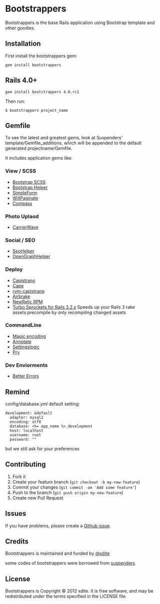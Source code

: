 # Bootstrappers

Bootstrappers is the base Rails application using Bootstrap template and other goodies.

## Installation

First install the bootstrappers gem:

    gem install bootstrappers

## Rails 4.0+
  
    gem install bootstrappers 4.0.rc1

Then run:

    $ bootstrappers project_name


## Gemfile

To see the latest and greatest gems, look at Suspenders' template/Gemfile_additions, which will be appended to the default generated projectname/Gemfile.


It includes application gems like:

### View / SCSS
* [Bootstrap SCSS](https://github.com/anjlab/bootstrap-rails)
* [Bootstrap Helper](https://github.com/xdite/bootstrap-helper)
* [SimpleForm](https://github.com/plataformatec/simple_form)
* [WillPaginate](https://github.com/mislav/will_paginate/)
* [Compass](http://compass-style.org/)

### Photo Uplaod

* [CarrierWave](https://github.com/jnicklas/carrierwave)

### Social / SEO

* [SeoHelper](https://github.com/techbang/seo_helper)
* [OpenGraphHelper](https://github.com/techbang/open_graph_helper)

### Deploy 

* [Capistrano](https://github.com/capistrano/capistrano)
* [Cape](https://github.com/njonsson/cape)
* [rvm-capistrano](https://github.com/wayneeseguin/rvm-capistrano)
* [Airbrake](https://github.com/airbrake/airbrake)
* [NewRelic RPM](https://github.com/newrelic/rpm)
* [Turbo Sprockets for Rails 3.2.x](https://github.com/ndbroadbent/turbo-sprockets-rails3) Speeds up your Rails 3 rake assets:precompile by only recompiling changed assets

### CommandLine

* [Magic encoding](https://github.com/m-ryan/magic_encoding)
* [Annotate](https://github.com/ctran/annotate_models)
* [Settingslogic](https://github.com/binarylogic/settingslogic)
* [Pry](http://pryrepl.org/)

### Dev Enviorments

* [Better Errors](https://github.com/charliesome/better_errors)

## Remind

config/database.yml default setting:

```
development: &default
  adapter: mysql2
  encoding: utf8
  database: <%= app_name %>_development
  host: localhost
  username: root
  password: ""
```  

but we still ask for your preferences


## Contributing

1. Fork it
2. Create your feature branch (`git checkout -b my-new-feature`)
3. Commit your changes (`git commit -am 'Add some feature'`)
4. Push to the branch (`git push origin my-new-feature`)
5. Create new Pull Request


## Issues


If you have problems, please create a [Github issue](https://github.com/xdite/bootstrappers/issues).

## Credits

Bootstrappers is maintained and funded by [@xdite](http://github.com/xdite)

some codes of bootstrappers were borrowed from [suspenders](https://github.com/thoughtbot/suspendersus)


License
-------

Bootstrappers is Copyright © 2012 xdite. It is free software, and may be redistributed under the terms specified in the LICENSE file.
